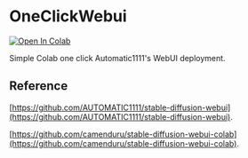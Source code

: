 # OneClickWebui

[![Open In Colab](https://colab.research.google.com/assets/colab-badge.svg)](https://colab.research.google.com/drive/1k_dB2F4IYAj5EtAbfhnuRa_E8lt2j-vo)

Simple Colab one click Automatic1111's WebUI deployment.

## Reference
[https://github.com/AUTOMATIC1111/stable-diffusion-webui](https://github.com/AUTOMATIC1111/stable-diffusion-webui).

[https://github.com/camenduru/stable-diffusion-webui-colab](https://github.com/camenduru/stable-diffusion-webui-colab).
